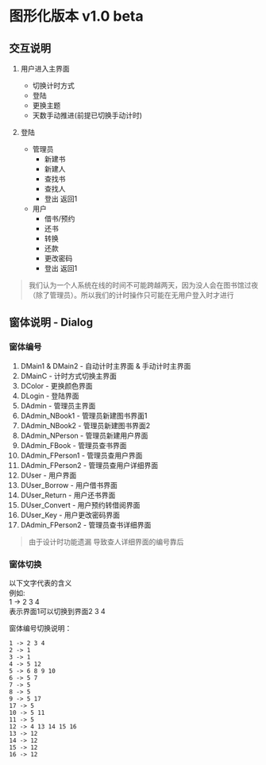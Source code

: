 # 图形化版本 v1.0 beta

## 交互说明

1.  用户进入主界面
    *   切换计时方式
    *   登陆
    *   更换主题
    *   天数手动推进(前提已切换手动计时)

2.  登陆
    *   管理员
        *   新建书
        *   新建人
        *   查找书
        *   查找人
        *   登出 返回1
    *   用户
        *   借书/预约
        *   还书
        *   转换
        *   还款
        *   更改密码
        *   登出 返回1

> 我们认为一个人系统在线的时间不可能跨越两天，因为没人会在图书馆过夜（除了管理员）。所以我们的计时操作只可能在无用户登入时才进行

## 窗体说明 - Dialog

### 窗体编号

1.  DMain1 & DMain2 - 自动计时主界面 & 手动计时主界面
2.  DMainC - 计时方式切换主界面
3.  DColor - 更换颜色界面
4.  DLogin - 登陆界面
5.  DAdmin - 管理员主界面
6.  DAdmin_NBook1 - 管理员新建图书界面1
7.  DAdmin_NBook2 - 管理员新建图书界面2
8.  DAdmin_NPerson - 管理员新建用户界面
9.  DAdmin_FBook - 管理员查书界面
10. DAdmin_FPerson1 - 管理员查用户界面
11. DAdmin_FPerson2 - 管理员查用户详细界面
12. DUser - 用户界面
13. DUser_Borrow - 用户借书界面
14. DUser_Return - 用户还书界面
15. DUser_Convert - 用户预约转借阅界面
16. DUser_Key - 用户更改密码界面
17. DAdmin_FPerson2 - 管理员查书详细界面

> 由于设计时功能遗漏 导致查人详细界面的编号靠后

### 窗体切换

以下文字代表的含义  
例如:  
    1 -> 2 3 4  
表示界面1可以切换到界面2 3 4

窗体编号切换说明：

    1 -> 2 3 4
    2 -> 1
    3 -> 1
    4 -> 5 12
    5 -> 6 8 9 10
    6 -> 5 7
    7 -> 5
    8 -> 5
    9 -> 5 17
    17 -> 5
    10 -> 5 11
    11 -> 5
    12 -> 4 13 14 15 16
    13 -> 12
    14 -> 12
    15 -> 12
    16 -> 12